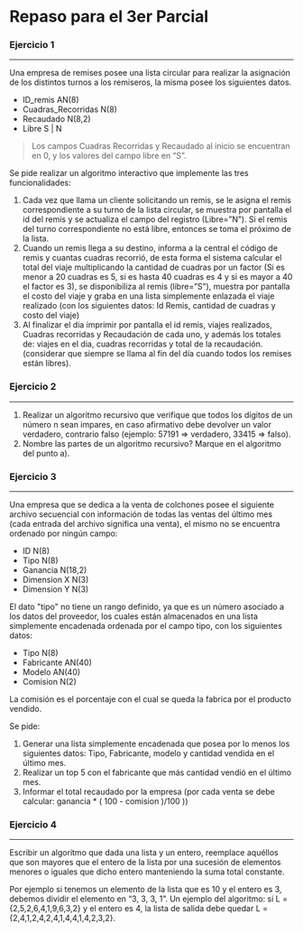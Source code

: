 # Repaso para el 3er Parcial

### Ejercicio 1
---

Una empresa de remises posee una lista circular para realizar la asignación de los distintos turnos a los remiseros, la misma posee los siguientes datos.

<ul class='fileul'>
	<li>ID_remis <a>AN(8)</a>
	<li>Cuadras_Recorridas <a>N(8) </a>
	<li>Recaudado <a>N(8,2)</a>
	<li>Libre <a>S | N </a>
</ul>


> Los campos Cuadras Recorridas y Recaudado al inicio se encuentran en 0, y los valores del campo libre en “S”.

Se pide realizar un algoritmo interactivo que implemente las tres funcionalidades:
1. Cada vez que llama un cliente solicitando un remis, se le asigna el remis correspondiente a su turno de la lista circular, se muestra por pantalla el id del remis y se actualiza el campo del registro (Libre=”N”). Si el remis del turno correspondiente no está libre, entonces se toma el próximo de la lista. 
2. Cuando un remis llega a su destino, informa a la central el código de remis y cuantas cuadras recorrió, de esta forma el sistema calcular el total del viaje multiplicando la cantidad de cuadras por un factor (Si es menor a 20 cuadras es 5, si es hasta 40 cuadras es 4 y si es mayor a 40 el factor es 3), se disponibiliza al remis (libre=”S”), muestra por pantalla el costo del viaje y graba en una lista simplemente enlazada el viaje realizado (con los siguientes datos: Id Remis, cantidad de cuadras y costo del viaje)
3. Al finalizar el dia imprimir por pantalla el id remis, viajes realizados, Cuadras recorridas y Recaudación de cada uno, y además los totales de: viajes en el dia, cuadras recorridas y total de la recaudación. (considerar que siempre se llama al fin del día cuando todos los remises están libres).


### Ejercicio 2
---

1. Realizar un algoritmo recursivo que verifique que todos los dígitos de un número n sean impares, en caso afirmativo debe devolver un valor  verdadero, contrario falso (ejemplo: 57191 => verdadero, 33415 => falso).
2. Nombre las partes de un algoritmo recursivo?  Marque en el algoritmo del punto a).

### Ejercicio 3
---

Una empresa que se dedica a la venta de colchones posee el siguiente archivo secuencial con información de todas las ventas del último mes (cada entrada del archivo significa una venta), el mismo no se encuentra ordenado por ningún campo:

<ul class='fileul'>
	<li>ID <a>N(8)</a>
	<li>Tipo <a>N(8) </a>
	<li>Ganancia <a>N(18,2)</a>
	<li>Dimension X <a>N(3) </a>
	<li>Dimension Y <a>N(3) </a>
</ul>

El dato "tipo" no tiene un rango definido, ya que es un número asociado a los datos del proveedor, los cuales están almacenados en una lista simplemente encadenada ordenada por el campo tipo, con los siguientes datos:


<ul class='fileul'>
	<li>Tipo <a>N(8) </a>
	<li>Fabricante <a>AN(40)</a>
	<li>Modelo <a>AN(40) </a>
	<li>Comision <a>N(2) </a>
</ul>

La comisión es el porcentaje con el cual se queda la fabrica por el producto vendido.

Se pide:

1. Generar una lista simplemente encadenada que posea por lo menos los siguientes datos: Tipo, Fabricante, modelo y cantidad vendida en el último mes.
2. Realizar un top 5 con el fabricante que más cantidad vendió en el último mes.
3. Informar el total recaudado por la empresa (por cada venta se debe calcular: ganancia * ( 100 - comision )/100 ))


### Ejercicio 4
---

Escribir un algoritmo que dada una lista y un entero, reemplace aquéllos que son mayores que el entero de la lista por una sucesión de elementos menores o iguales que dicho entero manteniendo la suma total constante.

Por ejemplo si tenemos un elemento de la lista que es 10 y el entero es 3, debemos dividir el elemento en “3, 3, 3, 1”. Un ejemplo del algoritmo: si L = {2,5,2,6,4,1,9,6,3,2} y el entero es 4, la lista de salida debe quedar L = {2,4,1,2,4,2,4,1,4,4,1,4,2,3,2}.

